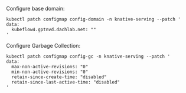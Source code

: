 Configure base domain:

```
kubectl patch configmap config-domain -n knative-serving --patch '
data:
  kubeflow4.gptnvd.dachlab.net: ""
'
```

Configure Garbage Collection:

```
kubectl patch configmap config-gc -n knative-serving --patch '
data:
  max-non-active-revisions: "0"
  min-non-active-revisions: "0"
  retain-since-create-time: "disabled"
  retain-since-last-active-time: "disabled"
'
```

